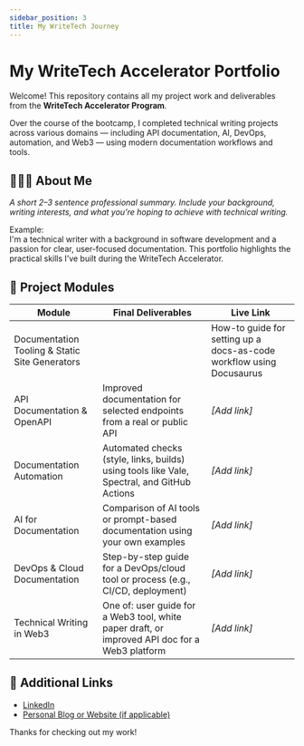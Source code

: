 ```yaml
---
sidebar_position: 3
title: My WriteTech Journey
---
```



# My WriteTech Accelerator Portfolio

Welcome! This repository contains all my project work and deliverables from the **WriteTech Accelerator Program**.

Over the course of the bootcamp, I completed technical writing projects across various domains — including API documentation, AI, DevOps, automation, and Web3 — using modern documentation workflows and tools.

## 👩🏽‍💻 About Me

_A short 2–3 sentence professional summary. Include your background, writing interests, and what you’re hoping to achieve with technical writing._

Example:  
I'm a technical writer with a background in software development and a passion for clear, user-focused documentation. This portfolio highlights the practical skills I’ve built during the WriteTech Accelerator.

## 📁 Project Modules

| Module | Final Deliverables | Live Link |
|--------|---------------------|-----------|
| Documentation Tooling & Static Site Generators |  | How-to guide for setting up a docs-as-code workflow using Docusaurus | _[Add link]_ |
| API Documentation & OpenAPI | Improved documentation for selected endpoints from a real or public API | _[Add link]_ |
| Documentation Automation | Automated checks (style, links, builds) using tools like Vale, Spectral, and GitHub Actions | _[Add link]_ |
| AI for Documentation | Comparison of AI tools or prompt-based documentation using your own examples | _[Add link]_ |
| DevOps & Cloud Documentation | Step-by-step guide for a DevOps/cloud tool or process (e.g., CI/CD, deployment) | _[Add link]_ |
| Technical Writing in Web3 | One of: user guide for a Web3 tool, white paper draft, or improved API doc for a Web3 platform | _[Add link]_ |


## 🔗 Additional Links

- [LinkedIn](https://linkedin.com/in/yourname)
- [Personal Blog or Website (if applicable)](https://yourdomain.com)

Thanks for checking out my work!

